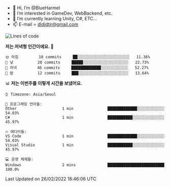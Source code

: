 - 👋 Hi, I’m @BlueHarmel
- 👀 I’m interested in GameDev, WebBackend, etc.
- 🌱 I’m currently learning Unity, C#, ETC...
- 📫 E-mail = dldjdtjr@gmail.com
  <!--START_SECTION:waka-->
![Lines of code](https://img.shields.io/badge/%EC%A0%80%EB%8A%94%20%EC%97%AC%ED%83%9C%EA%B9%8C%EC%A7%80%20--2%20Million%20%EC%A4%84%EC%9D%98%20%EC%BD%94%EB%93%9C%EB%A5%BC%20%EC%9E%91%EC%84%B1%ED%96%88%EC%96%B4%EC%9A%94.-blue)

**저는 저녁형 인간이에요. 🦉** 

```text
🌞 아침         10 commits     ██░░░░░░░░░░░░░░░░░░░░░░░   11.36% 
🌆 낮　         20 commits     █████░░░░░░░░░░░░░░░░░░░░   22.73% 
🌃 저녁         46 commits     █████████████░░░░░░░░░░░░   52.27% 
🌙 밤　         12 commits     ███░░░░░░░░░░░░░░░░░░░░░░   13.64%

```


📊 **저는 이번주를 이렇게 시간을 보냈어요.** 

```text
⌚︎ Timezone: Asia/Seoul

💬 프로그래밍 언어들: 
Other                    1 min               █████████████░░░░░░░░░░░░   54.03% 
C#                       1 min               ███████████░░░░░░░░░░░░░░   45.97%

🔥 에디터들: 
VS Code                  1 min               █████████████░░░░░░░░░░░░   54.03% 
Visual Studio            1 min               ███████████░░░░░░░░░░░░░░   45.97%

💻 운영 체제들: 
Windows                  2 mins              █████████████████████████   100.0%

```


 Last Updated on 26/02/2022 18:46:06 UTC
<!--END_SECTION:waka-->
<!---
BlueHarmel/BlueHarmel is a ✨ special ✨ repository because its `README.md` (this file) appears on your GitHub profile.
You can click the Preview link to take a look at your changes.
--->

